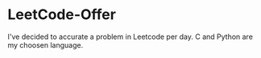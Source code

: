 # LeetCode-Offer
I've decided to accurate a problem in Leetcode per day. C and Python are my choosen language.
